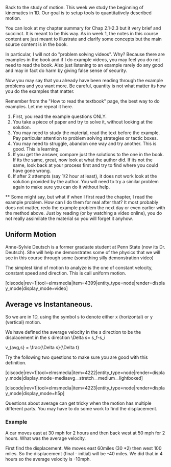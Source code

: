 Back to the study of motion. This week we study the beginning of kinematics in 1D. Our goal is to setup tools to quantitatively described motion. 

You can look at my chapter summary for Chap 2.1-2.3 but it very brief and succinct. It is meant to be this way. As in week 1, the notes in this course content are just meant to illustrate and clarify some concepts but the main source content is in the book. 

In particular, I will not do "problem solving videos". Why? Because there are examples in the book and if I do example videos, you may feel you do not need to read the book. Also just listening to an example rarely do any good and may in fact do harm by giving false sense of security. 

Now you may say that you already have been reading through the example problems and you want more. Be careful, quantity is not what matter its how you do the examples that matter. 

Remember from the "How to read the textbook" page, the best way to do examples. Let me repeat it here.

1. First, you read the example questions ONLY.
2. You take a piece of paper and try to solve it, without looking at the solution. 
3.  You may need to study the material, read the text before the example. Pay particular attention to problem solving strategies or tactic boxes. 
4. You may need to struggle, abandon one way and try another. This is good. This is learning. 
4. If you get the answer, compare just the solutions to the one in the book. If its the same, great, now look at what the author did. If its not the same, look back at your process first and try to find where you could have gone wrong. 
5. If after 2 attempts (say 1/2 hour at least), it does not work look at the solution provided by the author. You will need to try a similar problem again to make sure you can do it without help.  

** Some might say, but what if when I first read the chapter, I read the example problem. How can I do them for real after that? It most probably does not matter, redo the example problem the next day or even earlier with the method above. Just by reading (or by watching a video online), you do not really assimilate the material so you will forget it anyhow. 

## Uniform Motion


Anne-Sylvie Deutsch is a former graduate student at Penn State (now its Dr. Deutsch). She will help me demonstrates some of the physics that we will see in this course through some (something silly demonstration video)

The simplest kind of motion to analyze is the one of constant velocity, constant speed and direction. This is call uniform motion. 

[ciscode|rev=1|tool=elmsmedia|item=4399|entity_type=node|render=display_mode|display_mode=video]

<stop-note chapter="2.1-2.3"></stop-note>

## Average vs Instantaneous.

So we are in 1D, using the symbol <lrn-math>s</lrn-math> to denote either <lrn-math>x</lrn-math> (horizontal) or <lrn-math>y</lrn-math> (vertical) motion. 

We have defined the average velocity in the s direction to be the displacement in the <lrn-math>s</lrn-math> direction <lrn-math>\Delta s= s_f-s_i</lrn-math>
 
<lrn-math>v_{avg,s} = \frac{\Delta s}{\Delta t}</lrn-math>

Try the following two questions to make sure you are good with this definition. 

[ciscode|rev=1|tool=elmsmedia|item=4222|entity_type=node|render=display_mode|display_mode=mediasvg__stretch__medium__lightboxed]

[ciscode|rev=1|tool=elmsmedia|item=4223|entity_type=node|render=display_mode|display_mode=h5p]

<lrndesign-sidenote label="Instructor Note" icon="bookmark" bg-color="#c2e5f2">
Questions about average can get tricky when the motion has multiple different parts. You may have to do some work to find the displacement. 
</lrndesign-sidenote>



### Example

A car moves east at 30 mph for 2 hours and then back west at 50 mph for 2 hours. What was the average velocity. 

First find the displacement. We moves east 60miles (30 *2) then west 100 miles. So the displacement (final - initial) will be -40 miles. We did that in 4 hours so the average velocity is -10mph.